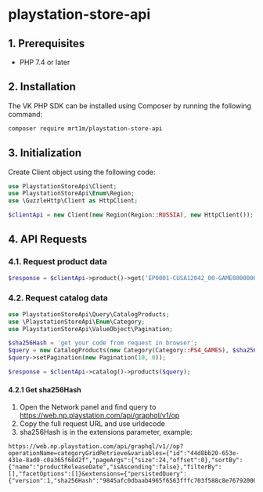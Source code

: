 # playstation-store-api

## 1. Prerequisites

* PHP 7.4 or later

## 2. Installation

The VK PHP SDK can be installed using Composer by running the following command:

```sh
composer require mrt1m/playstation-store-api
```

## 3. Initialization

Create Client object using the following code:

```php
use PlaystationStoreApi\Client;
use PlaystationStoreApi\Enum\Region;
use \GuzzleHttp\Client as HttpClient;

$clientApi = new Client(new Region(Region::RUSSIA), new HttpClient());
```

## 4. API Requests

### 4.1. Request product data

```php
$response = $clientApi->product()->get('EP0001-CUSA12042_00-GAME000000000000');
```

### 4.2. Request catalog data

```php
use PlaystationStoreApi\Query\CatalogProducts;
use \PlaystationStoreApi\Enum\Category;
use PlaystationStoreApi\ValueObject\Pagination;

$sha256Hash = 'get your code from request in browser';
$query = new CatalogProducts(new Category(Category::PS4_GAMES), $sha256Hash);
$query->setPagination(new Pagination(10, 0));

$response = $clientApi->catalog()->products($query);
```

#### 4.2.1 Get sha256Hash

1) Open the Network panel and find query to https://web.np.playstation.com/api/graphql/v1/op
2) Copy the full request URL and use urldecode
3) sha256Hash is in the extensions parameter, example:

```
https://web.np.playstation.com/api/graphql/v1//op?operationName=categoryGridRetrieve&variables={"id":"44d8bb20-653e-431e-8ad0-c0a365f68d2f","pageArgs":{"size":24,"offset":0},"sortBy":{"name":"productReleaseDate","isAscending":false},"filterBy":[],"facetOptions":[]}&extensions={"persistedQuery":{"version":1,"sha256Hash":"9845afc0dbaab4965f6563fffc703f588c8e76792000e8610843b8d3ee9c4c09"}}
```
